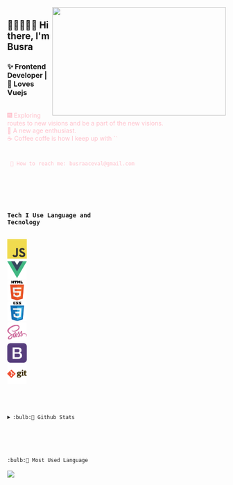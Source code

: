 <img src="https://media.giphy.com/media/L1R1tvI9svkIWwpVYr/giphy.gif" align="right" width="400" height="250">

## 👷🏻‍♀️👋🏻 Hi there, I'm Busra 
### ✨ Frontend Developer | 💙 Loves Vuejs 
</br> 
<font color="pink">🎆 Exploring routes to new visions and be a part of the new visions. </font>
</br>
<font color="pink"> 🧐 A new age enthusiast. </font>
</br>
<font color="pink">☕ Coffee coffe is how I keep up with `<code/>`</font>
</br>
<font color="pink"> 📩 How to reach me: busraaceval@gmail.com </font>
</br>
</br>

### Tech I Use Language and Tecnology
<img src="https://raw.githubusercontent.com/github/explore/80688e429a7d4ef2fca1e82350fe8e3517d3494d/topics/javascript/javascript.png" width="45" height="45">
<img src="https://raw.githubusercontent.com/github/explore/80688e429a7d4ef2fca1e82350fe8e3517d3494d/topics/vue/vue.png" width="45" height="45">
<img src="https://raw.githubusercontent.com/github/explore/80688e429a7d4ef2fca1e82350fe8e3517d3494d/topics/html/html.png" width="45" height="45">
<img src="https://raw.githubusercontent.com/github/explore/80688e429a7d4ef2fca1e82350fe8e3517d3494d/topics/css/css.png" width="45" height="45">
<img src="https://raw.githubusercontent.com/github/explore/80688e429a7d4ef2fca1e82350fe8e3517d3494d/topics/sass/sass.png" width="45" height="45">
<img src="https://raw.githubusercontent.com/github/explore/80688e429a7d4ef2fca1e82350fe8e3517d3494d/topics/bootstrap/bootstrap.png" width="45" height="45">
<img src="https://raw.githubusercontent.com/github/explore/80688e429a7d4ef2fca1e82350fe8e3517d3494d/topics/git/git.png" width="45" height="45">
</br>
</br>
<details>
<summary>:bulb:🌚 Github Stats</summary>
<img src="https://github-readme-stats.vercel.app/api?username=bzceval&theme=nightowl&show_icons=true">
</details>
</br>
</br>
<summary>:bulb:🌚 Most Used Language</summary>
<img src="https://github-readme-stats.vercel.app/api/top-langs/?username=bzceval&layout=compact">
</details>
